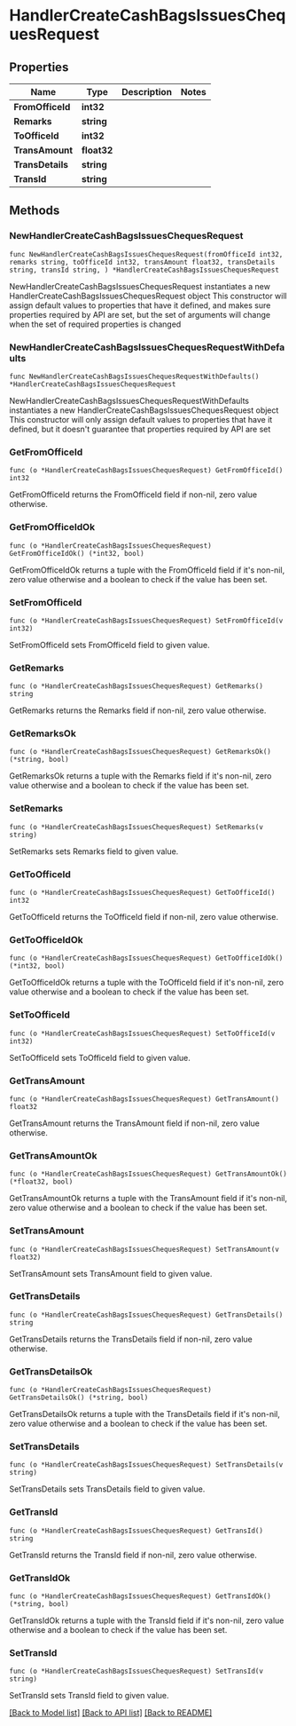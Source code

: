 # HandlerCreateCashBagsIssuesChequesRequest

## Properties

Name | Type | Description | Notes
------------ | ------------- | ------------- | -------------
**FromOfficeId** | **int32** |  | 
**Remarks** | **string** |  | 
**ToOfficeId** | **int32** |  | 
**TransAmount** | **float32** |  | 
**TransDetails** | **string** |  | 
**TransId** | **string** |  | 

## Methods

### NewHandlerCreateCashBagsIssuesChequesRequest

`func NewHandlerCreateCashBagsIssuesChequesRequest(fromOfficeId int32, remarks string, toOfficeId int32, transAmount float32, transDetails string, transId string, ) *HandlerCreateCashBagsIssuesChequesRequest`

NewHandlerCreateCashBagsIssuesChequesRequest instantiates a new HandlerCreateCashBagsIssuesChequesRequest object
This constructor will assign default values to properties that have it defined,
and makes sure properties required by API are set, but the set of arguments
will change when the set of required properties is changed

### NewHandlerCreateCashBagsIssuesChequesRequestWithDefaults

`func NewHandlerCreateCashBagsIssuesChequesRequestWithDefaults() *HandlerCreateCashBagsIssuesChequesRequest`

NewHandlerCreateCashBagsIssuesChequesRequestWithDefaults instantiates a new HandlerCreateCashBagsIssuesChequesRequest object
This constructor will only assign default values to properties that have it defined,
but it doesn't guarantee that properties required by API are set

### GetFromOfficeId

`func (o *HandlerCreateCashBagsIssuesChequesRequest) GetFromOfficeId() int32`

GetFromOfficeId returns the FromOfficeId field if non-nil, zero value otherwise.

### GetFromOfficeIdOk

`func (o *HandlerCreateCashBagsIssuesChequesRequest) GetFromOfficeIdOk() (*int32, bool)`

GetFromOfficeIdOk returns a tuple with the FromOfficeId field if it's non-nil, zero value otherwise
and a boolean to check if the value has been set.

### SetFromOfficeId

`func (o *HandlerCreateCashBagsIssuesChequesRequest) SetFromOfficeId(v int32)`

SetFromOfficeId sets FromOfficeId field to given value.


### GetRemarks

`func (o *HandlerCreateCashBagsIssuesChequesRequest) GetRemarks() string`

GetRemarks returns the Remarks field if non-nil, zero value otherwise.

### GetRemarksOk

`func (o *HandlerCreateCashBagsIssuesChequesRequest) GetRemarksOk() (*string, bool)`

GetRemarksOk returns a tuple with the Remarks field if it's non-nil, zero value otherwise
and a boolean to check if the value has been set.

### SetRemarks

`func (o *HandlerCreateCashBagsIssuesChequesRequest) SetRemarks(v string)`

SetRemarks sets Remarks field to given value.


### GetToOfficeId

`func (o *HandlerCreateCashBagsIssuesChequesRequest) GetToOfficeId() int32`

GetToOfficeId returns the ToOfficeId field if non-nil, zero value otherwise.

### GetToOfficeIdOk

`func (o *HandlerCreateCashBagsIssuesChequesRequest) GetToOfficeIdOk() (*int32, bool)`

GetToOfficeIdOk returns a tuple with the ToOfficeId field if it's non-nil, zero value otherwise
and a boolean to check if the value has been set.

### SetToOfficeId

`func (o *HandlerCreateCashBagsIssuesChequesRequest) SetToOfficeId(v int32)`

SetToOfficeId sets ToOfficeId field to given value.


### GetTransAmount

`func (o *HandlerCreateCashBagsIssuesChequesRequest) GetTransAmount() float32`

GetTransAmount returns the TransAmount field if non-nil, zero value otherwise.

### GetTransAmountOk

`func (o *HandlerCreateCashBagsIssuesChequesRequest) GetTransAmountOk() (*float32, bool)`

GetTransAmountOk returns a tuple with the TransAmount field if it's non-nil, zero value otherwise
and a boolean to check if the value has been set.

### SetTransAmount

`func (o *HandlerCreateCashBagsIssuesChequesRequest) SetTransAmount(v float32)`

SetTransAmount sets TransAmount field to given value.


### GetTransDetails

`func (o *HandlerCreateCashBagsIssuesChequesRequest) GetTransDetails() string`

GetTransDetails returns the TransDetails field if non-nil, zero value otherwise.

### GetTransDetailsOk

`func (o *HandlerCreateCashBagsIssuesChequesRequest) GetTransDetailsOk() (*string, bool)`

GetTransDetailsOk returns a tuple with the TransDetails field if it's non-nil, zero value otherwise
and a boolean to check if the value has been set.

### SetTransDetails

`func (o *HandlerCreateCashBagsIssuesChequesRequest) SetTransDetails(v string)`

SetTransDetails sets TransDetails field to given value.


### GetTransId

`func (o *HandlerCreateCashBagsIssuesChequesRequest) GetTransId() string`

GetTransId returns the TransId field if non-nil, zero value otherwise.

### GetTransIdOk

`func (o *HandlerCreateCashBagsIssuesChequesRequest) GetTransIdOk() (*string, bool)`

GetTransIdOk returns a tuple with the TransId field if it's non-nil, zero value otherwise
and a boolean to check if the value has been set.

### SetTransId

`func (o *HandlerCreateCashBagsIssuesChequesRequest) SetTransId(v string)`

SetTransId sets TransId field to given value.



[[Back to Model list]](../README.md#documentation-for-models) [[Back to API list]](../README.md#documentation-for-api-endpoints) [[Back to README]](../README.md)


